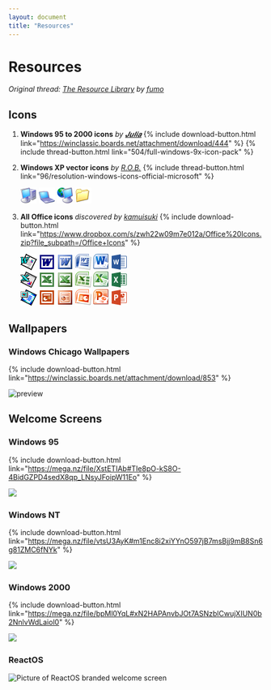 ```yaml
---
layout: document
title: "Resources"
---
```


# Resources

*Original thread: [The Resource Library](https://winclassic.boards.net/thread/756/resource-library) by [fumo](https://winclassic.boards.net/user/2332)*

<!--more-->

## Icons

1. **Windows 95 to 2000 icons**
    *by [𝑱𝒖𝒍𝒊𝒂](https://winclassic.boards.net/user/1965)*
    {% include download-button.html link="https://winclassic.boards.net/attachment/download/444" %}
    {% include thread-button.html link="504/full-windows-9x-icon-pack" %}

2. **Windows XP vector icons**
    *by [R.O.B.](https://winclassic.boards.net/user/1)*
    {% include thread-button.html link="96/resolution-windows-icons-official-microsoft" %}

    <div class="icon-grid">
    <img src="/assets/ico/xp_svg/computer_32.png" alt="">
    <img src="/assets/ico/xp_svg/laptop_32.png" alt="">
    <img src="/assets/ico/xp_svg/network_32.png" alt="">
    <img src="/assets/ico/xp_svg/folder_32.png" alt="">
    </div>

3. **All Office icons**
    *discovered by [kamuisuki](https://winclassic.boards.net/user/1339)*
    {% include download-button.html link="https://www.dropbox.com/s/zwh22w09m7e012a/Office%20Icons.zip?file_subpath=/Office+Icons" %}

    <div class="icon-grid">
    <img src="/assets/ico/office/97_word_32.png" alt="">
    <img src="/assets/ico/office/2000_word_32.png" alt="">
    <img src="/assets/ico/office/2003_word_32.png" alt="">
    <img src="/assets/ico/office/2007_word_32.png" alt="">
    <img src="/assets/ico/office/2010_word_32.png" alt="">
    <img src="/assets/ico/office/2013_word_32.png" alt="">
    <br>
    <img src="/assets/ico/office/97_excel_32.png" alt="">
    <img src="/assets/ico/office/2000_excel_32.png" alt="">
    <img src="/assets/ico/office/2003_excel_32.png" alt="">
    <img src="/assets/ico/office/2007_excel_32.png" alt="">
    <img src="/assets/ico/office/2010_excel_32.png" alt="">
    <img src="/assets/ico/office/2013_excel_32.png" alt="">
    <br>
    <img src="/assets/ico/office/97_powerpoint_32.png" alt="">
    <img src="/assets/ico/office/2000_powerpoint_32.png" alt="">
    <img src="/assets/ico/office/2003_powerpoint_32.png" alt="">
    <img src="/assets/ico/office/2007_powerpoint_32.png" alt="">
    <img src="/assets/ico/office/2010_powerpoint_32.png" alt="">
    <img src="/assets/ico/office/2013_powerpoint_32.png" alt="">
    </div>


## Wallpapers

### Windows Chicago Wallpapers
{% include download-button.html link="https://winclassic.boards.net/attachment/download/853" %}

![preview](https://www.zupimages.net/up/20/51/vloe.png)

## Welcome Screens

### Windows 95

{% include download-button.html link="https://mega.nz/file/XstETIAb#TIe8pO-kS8O-4BidGZPD4sedX8qp_LNsyJFoipW11Eo" %}

![](https://cdn.discordapp.com/attachments/749367116591005856/779520752923312138/image.png)

### Windows NT

{% include download-button.html link="https://mega.nz/file/vtsU3AyK#m1Enc8i2xiYYnO597jB7msBjj9mB8Sn6g81ZMC6fNYk" %}

![](https://cdn.discordapp.com/attachments/749367116591005856/779520972926615582/image.png)

### Windows 2000

{% include download-button.html link="https://mega.nz/file/bpMl0YqL#xN2HAPAnvbJOt7ASNzblCwujXIUN0b2NnlvWdLaiol0" %}

![](https://cdn.discordapp.com/attachments/749367116591005856/779520878810759178/image.png)

### ReactOS

<img src="https://media.discordapp.net/attachments/749367116591005856/786749265967185940/unknown.png" alt="Picture of ReactOS branded welcome screen">